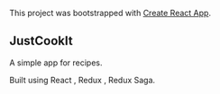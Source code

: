 This project was bootstrapped with [Create React App](https://github.com/facebook/create-react-app).

## JustCookIt

A simple app for recipes.

Built using React , Redux , Redux Saga.

